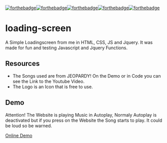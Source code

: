 [![forthebadge](https://forthebadge.com/images/badges/0-percent-optimized.svg)](https://forthebadge.com)[![forthebadge](https://forthebadge.com/images/badges/ctrl-c-ctrl-v.svg)](https://forthebadge.com)[![forthebadge](https://forthebadge.com/images/badges/made-with-javascript.svg)](https://forthebadge.com)[![forthebadge](https://forthebadge.com/images/badges/makes-people-smile.svg)](https://forthebadge.com)[![forthebadge](https://forthebadge.com/images/badges/you-didnt-ask-for-this.svg)](https://forthebadge.com)
# loading-screen
 A Simple Loadingscreen from me in HTML, CSS, JS and Jquery.
 It was made for fun and testing Javascript and Jquery Functions.

## Resources
- The Songs used are from JEOPARDY! On the Demo or in Code you can see the Link to the Youtube Video.
- The Logo is an Icon that is free to use.

## Demo
Attention! The Website is playing Music in Autoplay, Normaly Autoplay is deactivated but if you press on the Website the Song starts to play. It could be loud so be warned.

[Online Demo](https://projekte.soracent.de/webprojekte/loading-screen/)
